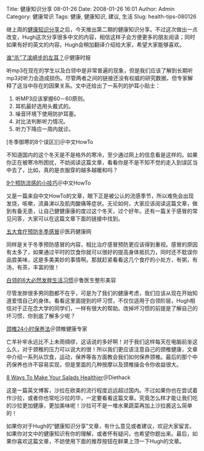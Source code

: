 Title: 健康知识分享 08-01-26
Date: 2008-01-26 16:01
Author: Admin
Category: 健康常识
Tags: 健康, 健康知识, 建议, 生活
Slug: health-tips-080126

继上周的[健康知识分享][]之后，今天推出第二期的健康知识分享。不过这次做出一点改变，Hugh这次分享很多中文的内容，相信这样子会方便更多的朋友阅读；同时如果有好的英文的内容，Hugh会稍加翻译介绍给大家，希望大家能够喜欢。

</p>

[谁“杀”了滨崎步的左耳？][]＠健康时报

听mp3在现在的学生以及白领中是非常普遍的现象，但是我们应该了解到长期听mp3对听力会造成损伤。尽管两者之间的链接还没有权威的研究数据，但专家解释了这当中存在的因果关系。文中还给出了一系列的护耳小贴士：

1.  听MP3应该掌握60－60原则。
2.  耳机最好选用头戴式的。
3.  噪音环境下使用防护耳塞。
4.  对比法判断听力情况。
5.  听力下降应一周内就诊。

</p>

</p>
[冬季御寒的8个误区][]＠中文HowTo

不知道国内的这个冬天是不是格外的寒冷，至少通过网上的信息看是这样的。如果你正在被寒冷所困扰，不妨阅读这篇文章，看看你是不是不知不觉的走入到误区当中去了，比如，真的是衣服穿的越多越暖和吗？

</p>

[9个预防流感的小技巧][]＠中文HowTo

又是一篇来自中文HowTo的文章，眼下正是被公认的流感季节，所以难免会出现发烧，咳嗽，流鼻涕以及肌肉酸痛等症状。无论如何，大家应该阅读这篇文章，做到有备无患，让自己健健康康的度过这个冬天，过个好年。还有一篇关于感冒的常见问答，大家可以在这篇文章下面的链接中找到。

</p>

[五大食疗预防冬季感冒][]＠医药健康网

同样是关于冬季预防感冒的内容，相比治疗感冒预防更应该得到重视。感冒的原因有太多了，如果通过平时的饮食你就可以很好的提高身体抵抗力，同时还不耽误你品尝美味，这是多美美妙的事情啊。那就赶紧看看这几个食疗的小处方，有粥，有汤，有茶，丰富的很！

</p>

[白领的6大必然发胖生活习惯][]＠鲁医生整形美容

尽管发胖很多男同胞都不在乎，可是为了我们的健康考虑，我们应该从现在开始知道爱惜自己的身体。看看这里面提到的坏习惯，不仅仅适用于白领阶层，Hugh相信对于正在念大学的同学们，一样有很大的帮助。改掉坏习惯的前提是了解自己的坏习惯，你到底了解多少呢？

</p>

[颈椎24小时保养法][]＠颈椎健康专家

亡羊补牢永远比不上未雨绸缪，这话说的多好啊！对于我们这样每天在电脑前坐这么久，对于颈椎的压力可以说大的很！所以我们更应该注意自己的颈椎健康，文章中介绍一系列从饮食，运动，保养等各方面教会我们如何保养颈椎。最后的那个中药保养也许不容易实现，但是里面的几种按摩以及颈椎操会令你收益很大。

</p>

[8 Ways To Make Your Salads Healthier][]＠Diethack

这是一篇英文博客，沙拉在欧美的流行程度远远超过国内。不过如果你也在尝试着作沙拉，或者你也常吃沙拉的华，一定要看看这篇文章。究竟怎么样才能让我们吃的沙拉更加健康，更加美味呢！沙拉可不是一堆水果蔬菜再加上沙拉酱这么简单的！

</p>

如果你对于Hugh的“健康知识分享”文章，有什么意见或者建议，欢迎大家留言。如果你对文中的健康知识有你的理解，或者怀有疑问，也希望你题出来。最后，如果你喜欢这篇文章，不妨使用下面的推荐按钮在鲜果上顶一下Hugh的文章。

</p>

  [健康知识分享]: http://www.quhuashuai.com/2008/01/health-tips-080119/
  [谁“杀”了滨崎步的左耳？]: http://www.jksb.com.cn/article.asp?id=17651
  [冬季御寒的8个误区]: http://www.fadesky.com/life/8-faults-keep-out-the-cold/
  [9个预防流感的小技巧]: http://www.fadesky.com/diet/9-flu-prevention-tips/
  [五大食疗预防冬季感冒]: http://www.cosyou.cn/health-insurance/656/%e4%ba%94%e5%a4%a7%e9%a3%9f%e7%96%97%e9%a2%84%e9%98%b2%e5%86%ac%e5%ad%a3%e6%84%9f%e5%86%92/
  [白领的6大必然发胖生活习惯]: http://luyishengzx.blog.sohu.com/77424939.html
  [颈椎24小时保养法]: http://blog.sina.com.cn/s/blog_4dd55840010082ub.html
  [8 Ways To Make Your Salads Healthier]: http://www.diethack.com/2008/01/stop-ruining-your-salads-8-ways-to-make.html
